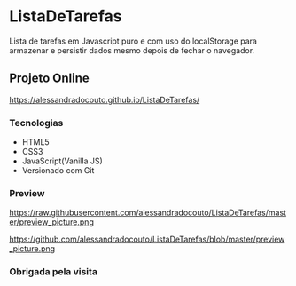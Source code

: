 # ListaDeTarefas
Lista de tarefas em Javascript puro e com uso do localStorage para armazenar e persistir dados mesmo depois de fechar o navegador.

## Projeto Online

 https://alessandradocouto.github.io/ListaDeTarefas/

### Tecnologias

- HTML5
- CSS3
- JavaScript(Vanilla JS)
- Versionado com Git

### Preview 
https://raw.githubusercontent.com/alessandradocouto/ListaDeTarefas/master/preview_picture.png

https://github.com/alessandradocouto/ListaDeTarefas/blob/master/preview_picture.png


### Obrigada pela visita